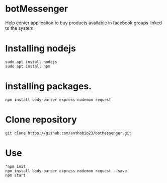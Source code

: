 # botMessenger
Help center application to buy products available in facebook groups linked to the system.

# Installing nodejs
    sudo apt install nodejs
    sudo apt install npm

# installing packages.
    npm install body-parser express nodemon request

# Clone repository
    git clone https://github.com/anthobio23/botMessenger.git

# Use
    "npm init
    npm install body-parser express nodemon request --save
    npm start
